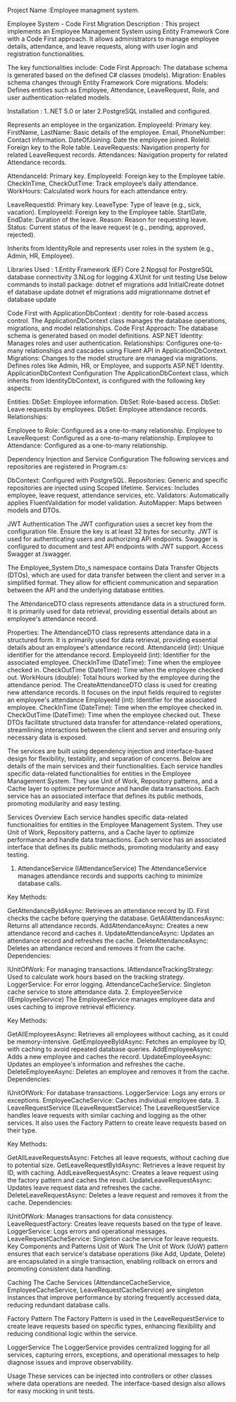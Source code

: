 Project Name :Employee managment system.

Employee System - Code First Migration
Description :
This project implements an Employee Management System using Entity Framework Core with a Code First approach. It allows administrators to manage employee details, attendance, and leave requests, along with user login and registration functionalities.

The key functionalities include:
Code First Approach: The database schema is generated based on the defined C# classes (models).
Migration: Enables schema changes through Entity Framework Core migrations.
Models: Defines entities such as Employee, Attendance, LeaveRequest, Role, and user authentication-related models.

Installation :
1..NET 5.0 or later
2.PostgreSQL installed and configured.

Represents an employee in the organization.
EmployeeId: Primary key.
FirstName, LastName: Basic details of the employee.
Email, PhoneNumber: Contact information.
DateOfJoining: Date the employee joined.
RoleId: Foreign key to the Role table.
LeaveRequests: Navigation property for related LeaveRequest records.
Attendances: Navigation property for related Attendance records.

AttendanceId: Primary key.
EmployeeId: Foreign key to the Employee table.
CheckInTime, CheckOutTime: Track employee’s daily attendance.
WorkHours: Calculated work hours for each attendance entry.

LeaveRequestId: Primary key.
LeaveType: Type of leave (e.g., sick, vacation).
EmployeeId: Foreign key to the Employee table.
StartDate, EndDate: Duration of the leave.
Reason: Reason for requesting leave.
Status: Current status of the leave request (e.g., pending, approved, rejected).

Inherits from IdentityRole and represents user roles in the system (e.g., Admin, HR, Employee).

Libraries Used :
1.Entity Framework (EF) Core
2.Npgsql for PostgreSQL database connectivity
3.NLog for logging
4.XUnit for unit testing
Use below commands to install package:
dotnet ef migrations add InitialCreate
dotnet ef database update
dotnet ef migrations add migrationname
dotnet ef database update

Code First with ApplicationDbContext :
dentity for role-based access control. The ApplicationDbContext class manages the database operations, migrations, and model relationships.
Code First Approach: The database schema is generated based on model definitions.
ASP.NET Identity: Manages roles and user authentication.
Relationships: Configures one-to-many relationships and cascades using Fluent API in ApplicationDbContext.
Migrations: Changes to the model structure are managed via migrations.
Defines roles like Admin, HR, or Employee, and supports ASP.NET Identity.
ApplicationDbContext Configuration
The ApplicationDbContext class, which inherits from IdentityDbContext, is configured with the following key aspects:

Entities:
DbSet<Employee>: Employee information.
DbSet<Role>: Role-based access.
DbSet<LeaveRequest>: Leave requests by employees.
DbSet<Attendance>: Employee attendance records.
Relationships:

Employee to Role: Configured as a one-to-many relationship.
Employee to LeaveRequest: Configured as a one-to-many relationship.
Employee to Attendance: Configured as a one-to-many relationship.

Dependency Injection and Service Configuration
The following services and repositories are registered in Program.cs:

DbContext: Configured with PostgreSQL.
Repositories: Generic and specific repositories are injected using Scoped lifetime.
Services: Includes employee, leave request, attendance services, etc.
Validators: Automatically applies FluentValidation for model validation.
AutoMapper: Maps between models and DTOs.

JWT Authentication
The JWT configuration uses a secret key from the configuration file. Ensure the key is at least 32 bytes for security. JWT is used for authenticating users and authorizing API endpoints.
Swagger is configured to document and test API endpoints with JWT support. Access Swagger at /swagger.

The Employee_System.Dto_s namespace contains Data Transfer Objects (DTOs), which are used for data transfer between the client and server in a simplified format. They allow for efficient communication and separation between the API and the underlying database entities.

The AttendanceDTO class represents attendance data in a structured form. It is primarily used for data retrieval, providing essential details about an employee's attendance record.

Properties:
The AttendanceDTO class represents attendance data in a structured form. It is primarily used for data retrieval, providing essential details about an employee's attendance record.
AttendanceId (int): Unique identifier for the attendance record.
EmployeeId (int): Identifier for the associated employee.
CheckInTime (DateTime): Time when the employee checked in.
CheckOutTime (DateTime): Time when the employee checked out.
WorkHours (double): Total hours worked by the employee during the attendance period.
The CreateAttendanceDTO class is used for creating new attendance records. It focuses on the input fields required to register an employee's attendance
EmployeeId (int): Identifier for the associated employee.
CheckInTime (DateTime): Time when the employee checked in.
CheckOutTime (DateTime): Time when the employee checked out.
These DTOs facilitate structured data transfer for attendance-related operations, streamlining interactions between the client and server and ensuring only necessary data is exposed.

The services are built using dependency injection and interface-based design for flexibility, testability, and separation of concerns. Below are details of the main services and their functionalities.
Each service handles specific data-related functionalities for entities in the Employee Management System. They use Unit of Work, Repository patterns, and a Cache layer to optimize performance and handle data transactions. Each service has an associated interface that defines its public methods, promoting modularity and easy testing.

Services Overview
Each service handles specific data-related functionalities for entities in the Employee Management System. They use Unit of Work, Repository patterns, and a Cache layer to optimize performance and handle data transactions. Each service has an associated interface that defines its public methods, promoting modularity and easy testing.

1. AttendanceService (IAttendanceService)
The AttendanceService manages attendance records and supports caching to minimize database calls.

Key Methods:

GetAttendanceByIdAsync: Retrieves an attendance record by ID. First checks the cache before querying the database.
GetAllAttendancesAsync: Returns all attendance records.
AddAttendanceAsync: Creates a new attendance record and caches it.
UpdateAttendanceAsync: Updates an attendance record and refreshes the cache.
DeleteAttendanceAsync: Deletes an attendance record and removes it from the cache.
Dependencies:

IUnitOfWork: For managing transactions.
IAttendanceTrackingStrategy: Used to calculate work hours based on the tracking strategy.
LoggerService: For error logging.
AttendanceCacheService: Singleton cache service to store attendance data.
2. EmployeeService (IEmployeeService)
The EmployeeService manages employee data and uses caching to improve retrieval efficiency.

Key Methods:

GetAllEmployeesAsync: Retrieves all employees without caching, as it could be memory-intensive.
GetEmployeeByIdAsync: Fetches an employee by ID, with caching to avoid repeated database queries.
AddEmployeeAsync: Adds a new employee and caches the record.
UpdateEmployeeAsync: Updates an employee's information and refreshes the cache.
DeleteEmployeeAsync: Deletes an employee and removes it from the cache.
Dependencies:

IUnitOfWork: For database transactions.
LoggerService: Logs any errors or exceptions.
EmployeeCacheService: Caches individual employee data.
3. LeaveRequestService (ILeaveRequestService)
The LeaveRequestService handles leave requests with similar caching and logging as the other services. It also uses the Factory Pattern to create leave requests based on their type.

Key Methods:

GetAllLeaveRequestsAsync: Fetches all leave requests, without caching due to potential size.
GetLeaveRequestByIdAsync: Retrieves a leave request by ID, with caching.
AddLeaveRequestAsync: Creates a leave request using the factory pattern and caches the result.
UpdateLeaveRequestAsync: Updates leave request data and refreshes the cache.
DeleteLeaveRequestAsync: Deletes a leave request and removes it from the cache.
Dependencies:

IUnitOfWork: Manages transactions for data consistency.
LeaveRequestFactory: Creates leave requests based on the type of leave.
LoggerService: Logs errors and operational messages.
LeaveRequestCacheService: Singleton cache service for leave requests.
Key Components and Patterns
Unit of Work
The Unit of Work (UoW) pattern ensures that each service's database operations (like Add, Update, Delete) are encapsulated in a single transaction, enabling rollback on errors and promoting consistent data handling.

Caching
The Cache Services (AttendanceCacheService, EmployeeCacheService, LeaveRequestCacheService) are singleton instances that improve performance by storing frequently accessed data, reducing redundant database calls.

Factory Pattern
The Factory Pattern is used in the LeaveRequestService to create leave requests based on specific types, enhancing flexibility and reducing conditional logic within the service.

LoggerService
The LoggerService provides centralized logging for all services, capturing errors, exceptions, and operational messages to help diagnose issues and improve observability.

Usage
These services can be injected into controllers or other classes where data operations are needed. The interface-based design also allows for easy mocking in unit tests.



